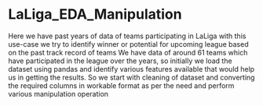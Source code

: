 # LaLiga_EDA_Manipulation
Here we have past years of data of teams participating in LaLiga with this use-case we try to identify winner or potential for upcoming league based on the past track record of teams 
We have data of around 61 teams which have participated in the league over the years, so initially we load the dataset using pandas and identify various features available that would help us in getting the results. So we start with cleaning of dataset and converting the required columns in workable format as per the need and perform various manipulation operation
